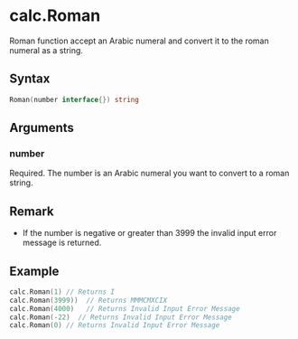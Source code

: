 # calc.Roman

Roman function accept an Arabic numeral and convert it to the roman numeral as a string.

## Syntax

```go
Roman(number interface{}) string
```

## Arguments

### number

Required. The number is an Arabic numeral you want to convert to a roman string.

## Remark

+ If the number is negative or greater than 3999 the invalid input error message is returned.

## Example

```go
calc.Roman(1) // Returns I
calc.Roman(3999))  // Returns MMMCMXCIX
calc.Roman(4000)   // Returns Invalid Input Error Message
calc.Roman(-22)  // Returns Invalid Input Error Message
calc.Roman(0) // Returns Invalid Input Error Message
```
